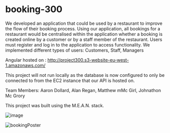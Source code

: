 # booking-300
We developed an application that could be used by a  restaurant to improve the flow of their booking process. 
Using our application, all bookings for a restaurant would be centralised within the application whether a booking is created online by a customer or by a staff member of the restaurant. 
Users must register and log in to the application to access functionality. 
We implemented different types of users: Customers, Staff, Managers


Angular hosted on : http://project300.s3-website-eu-west-1.amazonaws.com/


This project will not run locally as the database is now configured to only be connected to from the EC2 instance that our API is hosted on.

Team Members: Aaron Dollard, Alan Regan, Matthew mMc Girl, Johnathon Mc Grory

This project was built using the M.E.A.N. stack. 

![image](https://user-images.githubusercontent.com/47417670/111818389-06e5c600-88d7-11eb-92bd-6f6bc9492bf8.png)

![bookingPoster](https://user-images.githubusercontent.com/47326832/111818779-7b206980-88d7-11eb-99d0-7b222893091e.png)

